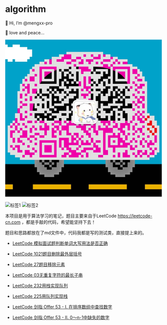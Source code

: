 # algorithm
👋 Hi, I’m @mengxx-pro

🌱 love and peace...
   <p style="text-align:center">
   
   ![微信二维码](https://github.com/mengxx-pro/algorithm/blob/master/wechat.jpg)
   
   </p>

   <p style="text-align:center">
   
   ![标签1](https://img.shields.io/badge/build-passing-brightgreen) ![标签2](https://img.shields.io/badge/version-1.0.0-blue)
   
   </p>
   
   本项目是用于算法学习的笔记，题目主要来自于LeetCode https://leetcode-cn.com ，都是手敲的代码，希望能坚持下去！
   
   题目和思路都放在了md文件中，代码我都是写的测试类，直接提上来的。
   
   * [LeetCode 模拟面试题判断单词大写用法是否正确](/src/test/java/upWord)
   
   * [LeetCode 1021题目删除最外层括号](/src/test/java/leetcode1021)

   * [LeetCode 27题目移除元素](/src/test/java/leetcode27)

   * [LeetCode 03无重复字符的最长子串](/src/test/java/leetcode03)     

   * [LeetCode 232用栈实现队列](/src/test/java/leetcode232)
     
   * [LeetCode 225用队列实现栈](/src/test/java/leetcode225)
     
   * [LeetCode 剑指 Offer 53 - I. 在排序数组中查找数字](/src/test/java/leetcode剑指Offer53)
     
   * [LeetCode 剑指 Offer 53 - II. 0～n-1中缺失的数字](/src/test/java/leetcode剑指Offer53p2)

